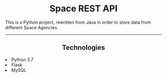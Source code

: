 # <center> Space REST API </center>
This is a Python project, rewritten from Java in order to store 
data from different Space Agencies.

<hr />

## <center> Technologies </center>

<li> Python 3.7 </li>
<li> Flask </li>
<li> MySQL </li>